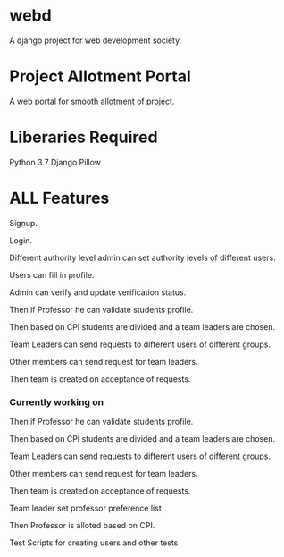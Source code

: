 # webd

A django project for web development society.

# Project Allotment Portal

A web portal for smooth allotment of project.

# Liberaries Required 

Python 3.7
Django
Pillow



# ALL Features

Signup.

Login.

Different authority level admin can set authority levels of different users.

Users can fill in profile.

Admin can verify and update verification status.

Then if Professor he can validate students profile.

Then based on CPI students are divided and a team leaders are chosen.

Team Leaders can send requests to different users of different groups.

Other members can send request for team leaders.

Then team is created on acceptance of requests.

### Currently working on

Then if Professor he can validate students profile.

Then based on CPI students are divided and a team leaders are chosen.

Team Leaders can send requests to different users of different groups.

Other members can send request for team leaders.

Then team is created on acceptance of requests.

Team leader set professor preference list

Then Professor is alloted based on CPI.

Test Scripts for creating users and other tests
